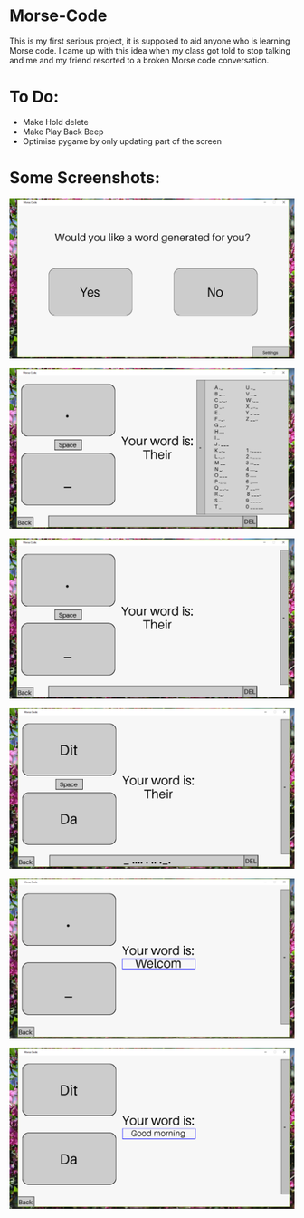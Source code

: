 # Morse-Code
This is my first serious project, it is supposed to aid anyone who is learning Morse code. I came up with this idea when my class got told to stop talking and me and my friend resorted to a broken Morse code conversation.


# To Do:
- Make Hold delete
- Make Play Back Beep
- Optimise pygame by only updating part of the screen


# Some Screenshots:

![Screen 1](https://github.com/IsaacWP121/Morse-Code/blob/Screenshots/Screen1.png?raw=true)

![Screen 1](https://github.com/IsaacWP121/Morse-Code/blob/Screenshots/Screen2.png?raw=true)

![Screen 1](https://github.com/IsaacWP121/Morse-Code/blob/Screenshots/Screen3.png?raw=true)

![Screen 1](https://github.com/IsaacWP121/Morse-Code/blob/Screenshots/Screen4.png?raw=true)

![Screen 1](https://github.com/IsaacWP121/Morse-Code/blob/Screenshots/Screen5.png?raw=true)

![Screen 1](https://github.com/IsaacWP121/Morse-Code/blob/Screenshots/Screen6.png?raw=true)
